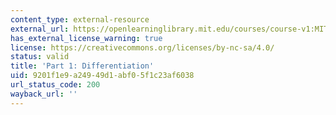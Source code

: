```yaml
---
content_type: external-resource
external_url: https://openlearninglibrary.mit.edu/courses/course-v1:MITx+18.01.1x+2T2019/about
has_external_license_warning: true
license: https://creativecommons.org/licenses/by-nc-sa/4.0/
status: valid
title: 'Part 1: Differentiation'
uid: 9201f1e9-a249-49d1-abf0-5f1c23af6038
url_status_code: 200
wayback_url: ''
---
```

